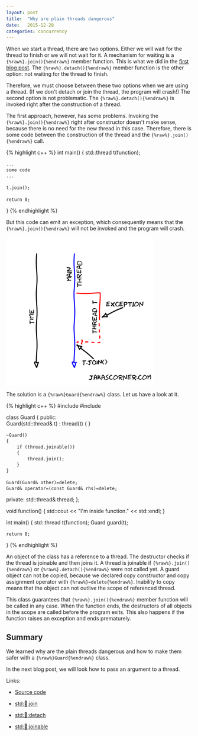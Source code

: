 ```yaml
---
layout: post
title:  "Why are plain threads dangerous"
date:   2015-12-28
categories: concurrency
---
```


When we start a thread, there are two options. Either we will wait for the
thread to finish or we will not wait for it. A mechanism for waiting is 
a `{%raw%}.join(){%endraw%}` member function. This is what we did in the [first
blog post](/blog/2015/12/hello-concurrent-world.html). The
`{%raw%}.detach(){%endraw%}` member function is the other option: not waiting
for the thread to finish.

Therefore, we must choose between these two options when we are using a thread.
(If we don't detach or join the thread, the program will crash!) The second
option is not problematic. The `{%raw%}.detach(){%endraw%}` is invoked right
after the construction of a thread. 

The first approach, however, has some problems. Invoking the
`{%raw%}.join(){%endraw%}` right after constructor doesn't make sense, because
there is no need for the new thread in this case.  Therefore, there is some code
between the construction of the thread and the `{%raw%}.join(){%endraw%}` call.

{% highlight c++ %}
int main()
{
    std::thread t(function);

    ...
    some code
    ...
    
    t.join();

    return 0;
}
{% endhighlight %}

But this code can emit an exception, which consequently means that the
`{%raw%}.join(){%endraw%}` will not be invoked and the program will crash.

![Exception before join](/pics/exception.png)

The solution is a `{%raw%}Guard{%endraw%}` class. Let us have a look at it.

{% highlight c++ %}
#include <iostream>
#include <thread>

class Guard
{
public:    
    Guard(std::thread& t)
        : thread(t)
    { }
    
    ~Guard()
    {
        if (thread.joinable())
        {
            thread.join();
        }
    }
    
    Guard(Guard& other)=delete;
    Guard& operator=(const Guard& rhs)=delete;

private:
    std::thread& thread;
};

void function()
{
    std::cout << "I'm inside function." << std::endl;
}

int main()
{
    std::thread t(function);
    Guard guard(t);

    return 0;
}
{% endhighlight %}

An object of the class has a reference to a thread. The destructor checks if the
thread is joinable and then joins it. A thread is joinable if
`{%raw%}.join(){%endraw%}` or `{%raw%}.detach(){%endraw%}` were not called
yet. A guard object can not be copied, because we declared copy constructor and
copy assignment operator with `{%raw%}=delete{%endraw%}`. Inability to copy
means that the object can not outlive the scope of referenced thread.

This class guarantees that `{%raw%}.join(){%endraw%}` member function will be
called in any case. When the function ends, the destructors of all objects in
the scope are called before the program exits. This also happens if the function
raises an exception and ends prematurely.

Summary
-------

We learned why are the plain threads dangerous and how to make them safer with a 
`{%raw%}Guard{%endraw%}` class.

In the next blog post, we will look how to pass an argument to a thread. 

Links: 

- [Source code](https://github.com/jakaspeh/concurrency/blob/master/guard.cpp)

- [std::thread::join](http://en.cppreference.com/w/cpp/thread/thread/join)

- [std::thread::detach](http://en.cppreference.com/w/cpp/thread/thread/detach)

- [std::thread::joinable](http://en.cppreference.com/w/cpp/thread/thread/joinable)